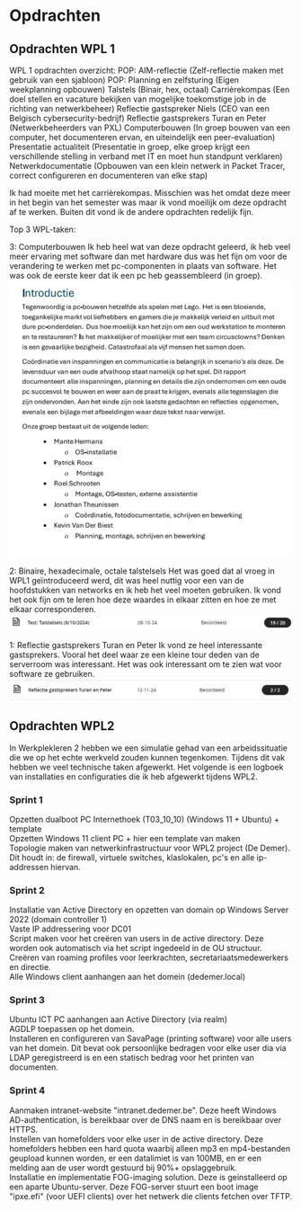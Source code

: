 # Opdrachten

## Opdrachten WPL 1

WPL 1 opdrachten overzicht:
POP: AIM-reflectie (Zelf-reflectie maken met gebruik van een sjabloon)
POP: Planning en zelfsturing (Eigen weekplanning opbouwen)
Talstels (Binair, hex, octaal)
Carrièrekompas (Een doel stellen en vacature bekijken van mogelijke toekomstige job in de richting van netwerkbeheer)
Reflectie gastspreker Niels (CEO van een Belgisch cybersecurity-bedrijf)
Reflectie gastsprekers Turan en Peter (Netwerkbeheerders van PXL)
Computerbouwen (In groep bouwen van een computer, het documenteren ervan, en uiteindelijk een peer-evaluation)
Presentatie actualiteit (Presentatie in groep, elke groep krijgt een verschillende stelling in verband met IT en moet hun standpunt verklaren)
Netwerkdocumentatie (Opbouwen van een klein netwerk in Packet Tracer, correct configureren en documenteren van elke stap)

Ik had moeite met het carrièrekompas. Misschien was het omdat deze meer in het begin van het semester was maar ik vond moeilijk om deze opdracht af te werken. Buiten dit vond ik de andere opdrachten redelijk fijn.

Top 3 WPL-taken:

3: Computerbouwen
Ik heb heel wat van deze opdracht geleerd, ik heb veel meer ervaring met software dan met hardware dus was het fijn om voor de verandering te werken met pc-componenten in plaats van software. Het was ook de eerste keer dat ik een pc heb geassembleerd (in groep). 
![alt text](computerbouwen.png)

2: Binaire, hexadecimale, octale talstelsels
Het was goed dat al vroeg in WPL1 geïntroduceerd werd, dit was heel nuttig voor een van de hoofdstukken van networks en ik heb het veel moeten gebruiken. Ik vond het ook fijn om te leren hoe deze waardes in elkaar zitten en hoe ze met elkaar corresponderen.
![alt text](talstelsels.png)

1: Reflectie gastsprekers Turan en Peter
Ik vond ze heel interessante gastsprekers. Vooral het deel waar ze een kleine tour deden van de serverroom was interessant. Het was ook interessant om te zien wat voor software ze gebruiken.
![alt text](reflectie_gastsprekers.png)

## Opdrachten WPL2

In Werkplekleren 2 hebben we een simulatie gehad van een arbeidssituatie die we op het echte werkveld zouden kunnen tegenkomen. Tijdens dit vak hebben we veel technische taken afgewerkt. 
Het volgende is een logboek van installaties en configuraties die ik heb afgewerkt tijdens WPL2.

### Sprint 1

Opzetten dualboot PC Internethoek (T03_10_10) (Windows 11 + Ubuntu) + template
<br>
Opzetten Windows 11 client PC + hier een template van maken
<br>
Topologie maken van netwerkinfrastructuur voor WPL2 project (De Demer). Dit houdt in: de firewall, virtuele switches, klaslokalen, pc's en alle ip-addressen hiervan.
<br>

### Sprint 2

Installatie van Active Directory en opzetten van domain op Windows Server 2022 (domain controller 1)
<br>
Vaste IP addressering voor DC01
<br>
Script maken voor het creëren van users in de active directory. Deze worden ook automatisch via het script ingedeeld in de OU structuur.
<br>
Creëren van roaming profiles voor leerkrachten, secretariaatsmedewerkers en directie.
<br>
Alle Windows client aanhangen aan het domein (dedemer.local)

### Sprint 3

Ubuntu ICT PC aanhangen aan Active Directory (via realm)
<br>
AGDLP toepassen op het domein.
<br>
Installeren en configureren van SavaPage (printing software) voor alle users van het domein. Dit bevat ook persoonlijke bedragen voor elke user dia via LDAP geregistreerd is en een statisch bedrag voor het printen van documenten. 

### Sprint 4

Aanmaken intranet-website "intranet.dedemer.be". Deze heeft Windows AD-authentication, is bereikbaar over de DNS naam en is bereikbaar over HTTPS.
<br>
Instellen van homefolders voor elke user in de active directory. Deze homefolders hebben een hard quota waarbij alleen mp3 en mp4-bestanden geupload kunnen worden, er een datalimiet is van 100MB, en er een melding aan de user wordt gestuurd bij 90%+ opslaggebruik.
<br>
Installatie en implementatie FOG-imaging solution. Deze is geinstalleerd op een aparte Ubuntu-server. Deze FOG-server stuurt een boot image "ipxe.efi" (voor UEFI clients) over het netwerk die clients fetchen over TFTP. 